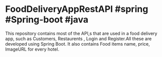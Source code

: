 # FoodDeliveryAppRestAPI #spring #Spring-boot #java
This repository contains most of the API,s that are used in a food delivery app, such as Customers, Restaurents , Login and Register.All these are developed using Spring Boot.
It also contains Food items name, price, ImageURL for every hotel.
